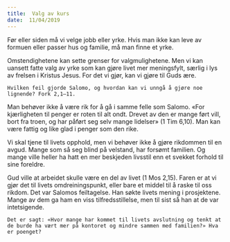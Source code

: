 ```yaml
---
title:  Valg av kurs
date:  11/04/2019
---
```


Før eller siden må vi velge jobb eller yrke. Hvis man ikke kan leve av formuen eller passer hus og familie, må man finne et yrke.

Omstendighetene kan sette grenser for valgmulighetene. Men vi kan uansett fatte valg av yrke som kan gjøre livet mer meningsfylt, særlig i lys av frelsen i Kristus Jesus. For det vi gjør, kan vi gjøre til Guds ære.

`Hvilken feil gjorde Salomo, og hvordan kan vi unngå å gjøre noe lignende? Fork 2,1–11.`

Man behøver ikke å være rik for å gå i samme felle som Salomo. «For kjærligheten til penger er roten til alt ondt. Drevet av den er mange ført vill, bort fra troen, og har påført seg selv mange lidelser» (1 Tim 6,10). Man kan være fattig og like glad i penger som den rike.

Vi skal tjene til livets opphold, men vi behøver ikke å gjøre rikdommen til en avgud. Mange som så seg blind på velstand, har forsømt familien. Og mange ville heller ha hatt en mer beskjeden livsstil enn et svekket forhold til sine foreldre.

Gud ville at arbeidet skulle være en del av livet (1 Mos 2,15). Faren er at vi gjør det til livets omdreiningspunkt, eller bare et middel til å raske til oss rikdom. Det var Salomos feiltagelse. Han søkte livets mening i prosjektene. Mange av dem ga ham en viss tilfredsstillelse, men til sist så han at de var intetsigende.

`Det er sagt: «Hvor mange har kommet til livets avslutning og tenkt at de burde ha vært mer på kontoret og mindre sammen med familien?» Hva er poenget?`